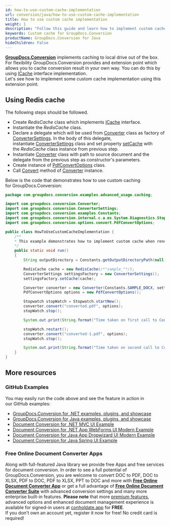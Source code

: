 ```yaml
---
id: how-to-use-custom-cache-implementation
url: conversion/java/how-to-use-custom-cache-implementation
title: How to use custom cache implementation
weight: 1
description: "Follow this guide and learn how to implement custom cache implementation when document with GroupDocs.Conversion for Java API."
keywords: Custom cache for GroupDocs.Conversion
productName: GroupDocs.Conversion for Java
hideChildren: False
---
```

[**GroupDocs.Conversion**](https://products.groupdocs.com/conversion/java) implements caching to local drive out of the box. For flexibility GroupDocs.Conversion provides and extension point which allows you to cache conversion result in your own way. You can do this by using [ICache](https://apireference.groupdocs.com/net/conversion/groupdocs.conversion.caching/icache) interface implementation.  
Let's see how to implement some custom cache implementation using this extension point.

## Using Redis cache

The following steps should be followed.

*   Create *RedisCache* class which implements [ICache](https://apireference.groupdocs.com/java/conversion/com.groupdocs.conversion.caching/ICache) interface.
*   Instantiate the *RedisCache* class.
*   Declare a delegate which will be used from [Converter](https://apireference.groupdocs.com/java/conversion/com.groupdocs.conversion/Converter) class as factory of [ConverterSettings](https://apireference.groupdocs.com/java/conversion/com.groupdocs.conversion/ConverterSettings). In the body of this delegate, instantiate [ConverterSettings](https://apireference.groupdocs.com/java/conversion/com.groupdocs.conversion/ConverterSettings) class and set property [setCache](https://apireference.groupdocs.com/java/conversion/com.groupdocs.conversion/ConverterSettings#setCache(com.groupdocs.conversion.caching.ICache)) with the *RedisCache* class instance from previous step.
*   Instantiate [Converter](https://apireference.groupdocs.com/java/conversion/com.groupdocs.conversion/Converter) class with path to source document and the delegate from the previous step as constructor's parameters.
*   Create instance of [PdfConvertOptions](https://apireference.groupdocs.com/java/conversion/com.groupdocs.conversion.options.convert/PdfConvertOptions) class.
*   Call [Convert](https://apireference.groupdocs.com/net/conversion/groupdocs.conversion/converter/methods/convert/2) method of [Converter](https://apireference.groupdocs.com/java/conversion/com.groupdocs.conversion/Converter) instance.

Below is the code that demonstrates how to use custom caching for GroupDocs.Conversion:

```java
package com.groupdocs.conversion.examples.advanced_usage.caching;

import com.groupdocs.conversion.Converter;
import com.groupdocs.conversion.ConverterSettings;
import com.groupdocs.conversion.examples.Constants;
import com.groupdocs.conversion.internal.c.a.ms.System.Diagnostics.Stopwatch;
import com.groupdocs.conversion.options.convert.PdfConvertOptions;

public class HowToUseCustomCacheImplementation {
    /**
    * This example demonstrates how to implement custom cache when rendering document.
    */
    public static void run()
    {
        String outputDirectory = Constants.getOutputDirectoryPath(null);

        RedisCache cache = new RedisCache(/*"sample_"*/);
        ConverterSettings settingsFactory = new ConverterSettings();
        settingsFactory.setCache(cache);

        Converter converter = new Converter(Constants.SAMPLE_DOCX, settingsFactory);
        PdfConvertOptions options = new PdfConvertOptions();

        Stopwatch stopWatch = Stopwatch.startNew();
        converter.convert("converted.pdf", options);
        stopWatch.stop();

        System.out.print(String.format("Time taken on first call to Convert method %d (ms).", stopWatch.getElapsedMilliseconds()));

        stopWatch.restart();
        converter.convert("converted-1.pdf", options);
        stopWatch.stop();

        System.out.print(String.format("Time taken on second call to Convert method %d (ms).", stopWatch.getElapsedMilliseconds()));
    }
}
```

## More resources

### GitHub Examples
You may easily run the code above and see the feature in action in our GitHub examples:
*   [GroupDocs.Conversion for .NET examples, plugins, and showcase](https://github.com/groupdocs-conversion/GroupDocs.Conversion-for-.NET)    
*   [GroupDocs.Conversion for Java examples, plugins, and showcase](https://github.com/groupdocs-conversion/GroupDocs.Conversion-for-Java)    
*   [Document Conversion for .NET MVC UI Example](https://github.com/groupdocs-conversion/GroupDocs.Conversion-for-.NET-MVC)     
*   [Document Conversion for .NET App WebForms UI Modern Example](https://github.com/groupdocs-conversion/GroupDocs.Conversion-for-.NET-WebForms)    
*   [Document Conversion for Java App Dropwizard UI Modern Example](https://github.com/groupdocs-conversion/GroupDocs.Conversion-for-Java-Dropwizard)    
*   [Document Conversion for Java Spring UI Example](https://github.com/groupdocs-conversion/GroupDocs.Conversion-for-Java-Spring)   

### Free Online Document Converter Apps
Along with full-featured Java library we provide free Apps and free services for document conversion.
In order to see a full potential of GroupDocs.Conversion, you are welcome to convert DOC to PDF, DOC to XLSX, PDF to DOC, PDF to XLSX, PPT to DOC and more with **[Free Online Document Converter App](https://products.groupdocs.app/conversion)** or get a full advantage of **[Free Online Document Converter Suite](https://conholdate.app/features/document-converter-online)** with advanced conversion settings and many more enterprise built-in features.
**Please note** that more [premium features](https://conholdate.app/features), advanced options and enhanced document management experience is available for signed-in users at [conholdate.app](https://conholdate.app/) for **FREE**.  
If you don't own an account yet, register it now for free! No credit card is required!
